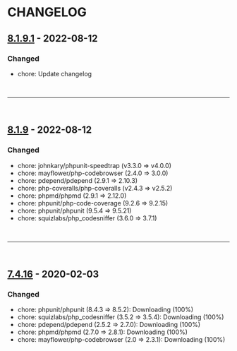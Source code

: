 # CHANGELOG

## [8.1.9.1] - 2022-08-12

### Changed
- chore: Update changelog

<!-- Links -->
[8.1.9.1]: https://github.com/PEM-FR/Repository/compare/v8.1.9..v8.1.9.1
<br/>

---

<br/>

## [8.1.9] - 2022-08-12
### Changed
- chore: johnkary/phpunit-speedtrap (v3.3.0 => v4.0.0)
- chore: mayflower/php-codebrowser (2.4.0 => 3.0.0)
- chore: pdepend/pdepend (2.9.1 => 2.10.3)
- chore: php-coveralls/php-coveralls (v2.4.3 => v2.5.2)
- chore: phpmd/phpmd (2.9.1 => 2.12.0)
- chore: phpunit/php-code-coverage (9.2.6 => 9.2.15)
- chore: phpunit/phpunit (9.5.4 => 9.5.21)
- chore: squizlabs/php_codesniffer (3.6.0 => 3.7.1)

<!-- Links -->
[8.1.9]: https://github.com/PEM-FR/php-test-tools/compare/v7.4.16..v8.1.9
<br/>

---

<br/>

## [7.4.16] - 2020-02-03
### Changed
- chore: phpunit/phpunit (8.4.3 => 8.5.2): Downloading (100%)         
- chore: squizlabs/php_codesniffer (3.5.2 => 3.5.4): Downloading (100%)         
- chore: pdepend/pdepend (2.5.2 => 2.7.0): Downloading (100%)         
- chore: phpmd/phpmd (2.7.0 => 2.8.1): Downloading (100%)         
- chore: mayflower/php-codebrowser (2.0 => 2.3.1): Downloading (100%)         

<!-- Links -->
[7.4.16]: https://github.com/PEM-FR/php-test-tools/compare/v7.4.12..v7.4.16
